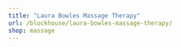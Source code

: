 ```yaml
---
title: "Laura Bowles Massage Therapy"
url: /blockhouse/laura-bowles-massage-therapy/
shop: massage
---
```


